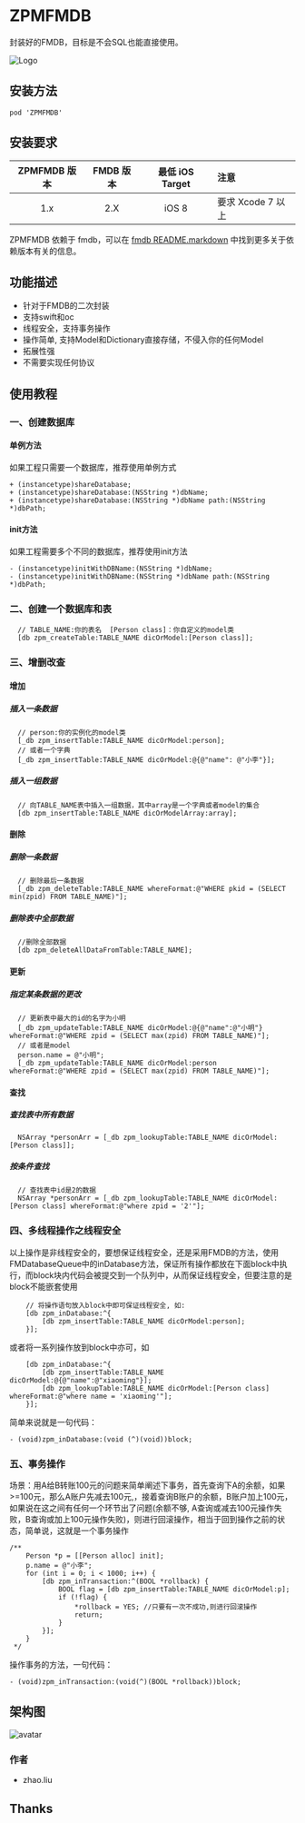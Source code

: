 # ZPMFMDB
封装好的FMDB，目标是不会SQL也能直接使用。

![Logo](./Images/MySQL.png "智联logo")


## 安装方法
```
pod 'ZPMFMDB'
```


## 安装要求

| ZPMFMDB 版本 | FMDB 版本 |  最低 iOS Target | 注意 |
|:----------------:|:----------------:|:----------------:|:-----|
| 1.x | 2.X | iOS 8 | 要求 Xcode 7 以上  |

ZPMFMDB 依赖于 fmdb，可以在 [fmdb README.markdown](https://github.com/ccgus/fmdb/blob/master/README.markdown) 中找到更多关于依赖版本有关的信息。


## 功能描述

* 针对于FMDB的二次封装
* 支持swift和oc
* 线程安全，支持事务操作
* 操作简单, 支持Model和Dictionary直接存储，不侵入你的任何Model
* 拓展性强
* 不需要实现任何协议


## 使用教程

### 一、创建数据库
#### 单例方法

如果工程只需要一个数据库，推荐使用单例方式

    + (instancetype)shareDatabase;
    + (instancetype)shareDatabase:(NSString *)dbName;
    + (instancetype)shareDatabase:(NSString *)dbName path:(NSString *)dbPath;
    
#### init方法

如果工程需要多个不同的数据库，推荐使用init方法

    - (instancetype)initWithDBName:(NSString *)dbName;
    - (instancetype)initWithDBName:(NSString *)dbName path:(NSString *)dbPath;
    

### 二、创建一个数据库和表
```
  // TABLE_NAME:你的表名  [Person class]：你自定义的model类
  [db zpm_createTable:TABLE_NAME dicOrModel:[Person class]];
```


### 三、增删改查
#### 增加

##### 插入一条数据
```
  // person:你的实例化的model类
  [_db zpm_insertTable:TABLE_NAME dicOrModel:person];
  // 或者一个字典
  [_db zpm_insertTable:TABLE_NAME dicOrModel:@{@"name": @"小李"}];
```

##### 插入一组数据
```
  // 向TABLE_NAME表中插入一组数据，其中array是一个字典或者model的集合
  [db zpm_insertTable:TABLE_NAME dicOrModelArray:array];
```

#### 删除

##### 删除一条数据
```
  // 删除最后一条数据
  [_db zpm_deleteTable:TABLE_NAME whereFormat:@"WHERE pkid = (SELECT min(zpid) FROM TABLE_NAME)"];
```

##### 删除表中全部数据
```
  //删除全部数据
  [db zpm_deleteAllDataFromTable:TABLE_NAME];
```

#### 更新
##### 指定某条数据的更改
```
  // 更新表中最大的id的名字为小明
  [_db zpm_updateTable:TABLE_NAME dicOrModel:@{@"name":@"小明"} whereFormat:@"WHERE zpid = (SELECT max(zpid) FROM TABLE_NAME)"];
  // 或者是model
  person.name = @"小明";
  [_db zpm_updateTable:TABLE_NAME dicOrModel:person whereFormat:@"WHERE zpid = (SELECT max(zpid) FROM TABLE_NAME)"];
```

#### 查找

##### 查找表中所有数据
```
  NSArray *personArr = [_db zpm_lookupTable:TABLE_NAME dicOrModel:[Person class]];
```

##### 按条件查找
```
  // 查找表中id是2的数据
  NSArray *personArr = [_db zpm_lookupTable:TABLE_NAME dicOrModel:[Person class] whereFormat:@"where zpid = '2'"];
```

### 四、多线程操作之线程安全

以上操作是非线程安全的，要想保证线程安全，还是采用FMDB的方法，使用FMDatabaseQueue中的inDatabase方法，保证所有操作都放在下面block中执行，而block块内代码会被提交到一个队列中，从而保证线程安全，但要注意的是block不能嵌套使用

```
    // 将操作语句放入block中即可保证线程安全, 如:
    [db zpm_inDatabase:^{
        [db zpm_insertTable:TABLE_NAME dicOrModel:person];
    }];
```

或者将一系列操作放到block中亦可，如
```
    [db zpm_inDatabase:^{
        [db zpm_insertTable:TABLE_NAME dicOrModel:@{@"name":@"xiaoming"}];
        [db zpm_lookupTable:TABLE_NAME dicOrModel:[Person class] whereFormat:@"where name = 'xiaoming'"];
    }];
```

简单来说就是一句代码：
```
- (void)zpm_inDatabase:(void (^)(void))block;
```

### 五、事务操作

场景：用A给B转账100元的问题来简单阐述下事务，首先查询下A的余额，如果>=100元，那么A账户先减去100元,，接着查询B账户的余额，B账户加上100元，如果说在这之间有任何一个环节出了问题(余额不够, A查询或减去100元操作失败，B查询或加上100元操作失败)，则进行回滚操作，相当于回到操作之前的状态，简单说，这就是一个事务操作
```
/**
    Person *p = [[Person alloc] init];
    p.name = @"小李";
    for (int i = 0; i < 1000; i++) {
        [db zpm_inTransaction:^(BOOL *rollback) {
            BOOL flag = [db zpm_insertTable:TABLE_NAME dicOrModel:p];
            if (!flag) {
                *rollback = YES; //只要有一次不成功,则进行回滚操作
                return;
            }
        }];
    }
 */
```
操作事务的方法，一句代码：
```
- (void)zpm_inTransaction:(void(^)(BOOL *rollback))block;
```

## 架构图
![avatar](./Images/fmdb_guanxitu.png "类图")


### 作者
* zhao.liu

## Thanks

